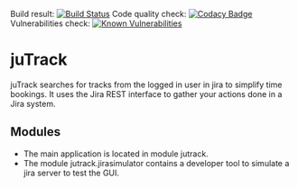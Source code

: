 Build result: [![Build Status](https://travis-ci.org/iBiber/juTrack.svg?branch=master)](https://travis-ci.org/iBiber/juTrack)
Code quality check: [![Codacy Badge](https://api.codacy.com/project/badge/Grade/801b93ec6acd42ada9fbf0ee1bbee082)](https://www.codacy.com/app/iBiber/juTrack?utm_source=github.com&amp;utm_medium=referral&amp;utm_content=iBiber/juTrack&amp;utm_campaign=Badge_Grade)
Vulnerabilities check: [![Known Vulnerabilities](https://snyk.io/test/github/snyk/goof/badge.svg)](https://snyk.io/test/github/snyk/goof)

# juTrack
juTrack searches for tracks from the logged in user in jira to simplify time bookings.
It uses the Jira REST interface to gather your actions done in a Jira system.

## Modules
* The main application is located in module jutrack.
* The module jutrack.jirasimulator contains a developer tool to simulate a jira server to test the GUI.
